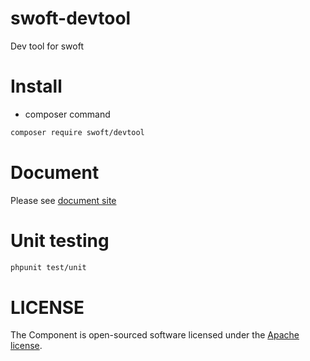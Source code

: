# swoft-devtool

Dev tool for swoft

# Install

- composer command

```bash
composer require swoft/devtool
```

# Document

Please see [document site](https://doc.swoft.org)

# Unit testing

```bash
phpunit test/unit
```

# LICENSE

The Component is open-sourced software licensed under the [Apache license](LICENSE).

